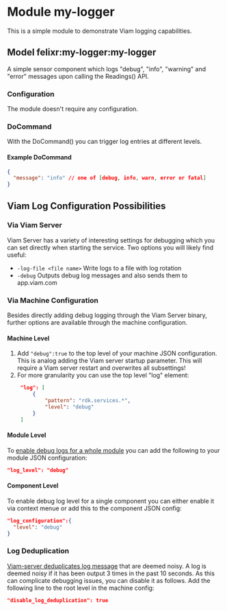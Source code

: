 # Module my-logger

This is a simple module to demonstrate Viam logging capabilities.

## Model felixr:my-logger:my-logger

A simple sensor component which logs "debug", "info", "warning" and "error" messages upon calling the Readings() API.

### Configuration

The module doesn't require any configuration.

### DoCommand

With the DoCommand() you can trigger log entries at different levels.

#### Example DoCommand

```json
{
  "message": "info" // one of [debug, info, warn, error or fatal]
}
```

## Viam Log Configuration Possibilities

### Via Viam Server

Viam Server has a variety of interesting settings for debugging which you can set directly when starting the service. 
Two options you will likely find useful:

- `-log-file <file name>` Write logs to a file with log rotation
- `-debug` Outputs debug log messages and also sends them to app.viam.com

### Via Machine Configuration

Besides directly adding debug logging through the Viam Server binary, further options are available through the machine configuration.

#### Machine Level

1. Add `"debug":true` to the top level of your machine JSON configuration. This is analog adding the Viam server startup parameter. This will require a Viam server restart and overwrites all subsettings!
2. For more granularity you can use the top level "log" element:
   ```JSON
    "log": [
        {
            "pattern": "rdk.services.*",
            "level": "debug"
        }
    ]
   ``` 

#### Module Level

To [enable debug logs for a whole module](https://docs.viam.com/operate/reference/viam-server/?source=searchResultItem#debugging) you can add the following to your module JSON configuration:

```json
"log_level": "debug"
```

#### Component Level

To enable debug log level for a single component you can either enable it via context menue or add this to the component JSON config:

```json
"log_configuration":{
  "level": "debug"
}
```

### Log Deduplication

[Viam-server deduplicates log message](https://docs.viam.com/operate/reference/viam-server/?source=searchResultItem#disable-log-deduplication) that are deemed noisy. A log is deemed noisy if it has been output 3 times in the past 10 seconds.
As this can complicate debugging issues, you can disable it as follows.
Add the following line to the root level in the machine config:
```json
"disable_log_deduplication": true
```

